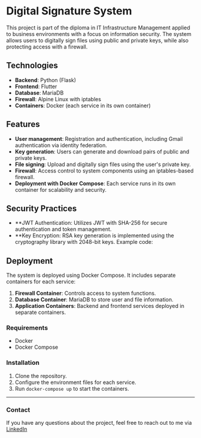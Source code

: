 # Digital Signature System

This project is part of the diploma in IT Infrastructure Management applied to business environments with a focus on information security. The system allows users to digitally sign files using public and private keys, while also protecting access with a firewall.

## Technologies
- **Backend**: Python (Flask)
- **Frontend**: Flutter
- **Database**: MariaDB
- **Firewall**: Alpine Linux with iptables
- **Containers**: Docker (each service in its own container)

## Features
- **User management**: Registration and authentication, including Gmail authentication via identity federation.
- **Key generation**: Users can generate and download pairs of public and private keys.
- **File signing**: Upload and digitally sign files using the user's private key.
- **Firewall**: Access control to system components using an iptables-based firewall.
- **Deployment with Docker Compose**: Each service runs in its own container for scalability and security.

## Security Practices
- **JWT Authentication: Utilizes JWT with SHA-256 for secure authentication and token management.
- **Key Encryption: RSA key generation is implemented using the cryptography library with 2048-bit keys. Example code:
## Deployment

The system is deployed using Docker Compose. It includes separate containers for each service:
1. **Firewall Container**: Controls access to system functions.
2. **Database Container**: MariaDB to store user and file information.
3. **Application Containers**: Backend and frontend services deployed in separate containers.

### Requirements
- Docker
- Docker Compose

### Installation
1. Clone the repository.
2. Configure the environment files for each service.
3. Run `docker-compose up` to start the containers.

---

### Contact
If you have any questions about the project, feel free to reach out to me via [LinkedIn](https://www.linkedin.com/in/sbastianr/)
